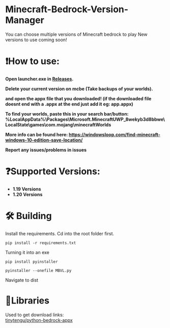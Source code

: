 
# Minecraft-Bedrock-Version-Manager
You can choose multiple versions of Minecraft bedrock to play
New versions to use coming soon!
<strong>
# ❗How to use:
Open  launcher.exe in [Releases](https://github.com/crystalvortex/Minecraft-Bedrock-Version-Manager/releases). </br>

Delete your current version on mcbe (Take backups of your worlds). </br>

and open the appx file that you downloaded! (if the downloaded file doesnt end with a .appx at the end just add it eg: app.appx) </br>

To find your worlds, paste this in your search bar/button: </br>
%LocalAppData%\Packages\Microsoft.MinecraftUWP_8wekyb3d8bbwe\LocalState\games\com.mojang\minecraftWorlds

More info can be found here: https://windowsloop.com/find-minecraft-windows-10-edition-save-location/ </br>

Report any issues/problems in issues

# ❓Supported Versions:
+ 1.19 Versions
+ 1.20 Versions


</strong>


# 🛠️ Building
Install the requirements. Cd into the root folder first. </br>
```
pip install -r requirements.txt
```
Turning it into an exe </br>
```
pip install pyinstaller
```

```
pyinstaller --onefile MBVL.py
```

Navigate to dist 

# 📕Libraries
Used to get download links: </br>
[tinytengu/python-bedrock-appx](https://github.com/tinytengu/python-bedrock-appx) </br>
